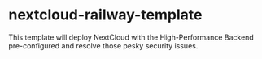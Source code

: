 # nextcloud-railway-template
This template will deploy NextCloud with the High-Performance Backend pre-configured and resolve those pesky security issues.
